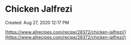 # Chicken Jalfrezi

Created: Aug 27, 2020 12:17 PM

[https://www.allrecipes.com/recipe/28372/chicken-jalfrezi/](https://www.allrecipes.com/recipe/28372/chicken-jalfrezi/)